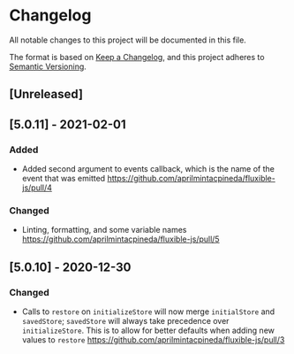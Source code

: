 <!-- @format -->

# Changelog

All notable changes to this project will be documented in this file.

The format is based on [Keep a Changelog](https://keepachangelog.com/en/1.0.0/),
and this project adheres to [Semantic Versioning](https://semver.org/spec/v2.0.0.html).

## [Unreleased]

## [5.0.11] - 2021-02-01

### Added

- Added second argument to events callback, which is the name of the event that was emitted https://github.com/aprilmintacpineda/fluxible-js/pull/4

### Changed

- Linting, formatting, and some variable names https://github.com/aprilmintacpineda/fluxible-js/pull/5

## [5.0.10] - 2020-12-30

### Changed

- Calls to `restore` on `initializeStore` will now merge `initialStore` and `savedStore`; `savedStore` will always take precedence over `initializeStore`. This is to allow for better defaults when adding new values to `restore` https://github.com/aprilmintacpineda/fluxible-js/pull/3
